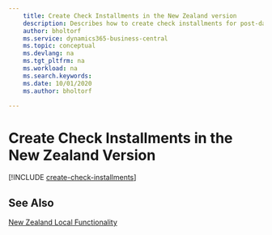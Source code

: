 ```yaml
---
    title: Create Check Installments in the New Zealand version
    description: Describes how to create check installments for post-dated checks in the New Zealand version.
    author: bholtorf
    ms.service: dynamics365-business-central
    ms.topic: conceptual
    ms.devlang: na
    ms.tgt_pltfrm: na
    ms.workload: na
    ms.search.keywords:
    ms.date: 10/01/2020
    ms.author: bholtorf

---
```

# Create Check Installments in the New Zealand Version

[!INCLUDE [create-check-installments](../includes/AUNZ/create-check-installments.md)]

## See Also

[New Zealand Local Functionality](new-zealand-local-functionality.md)
